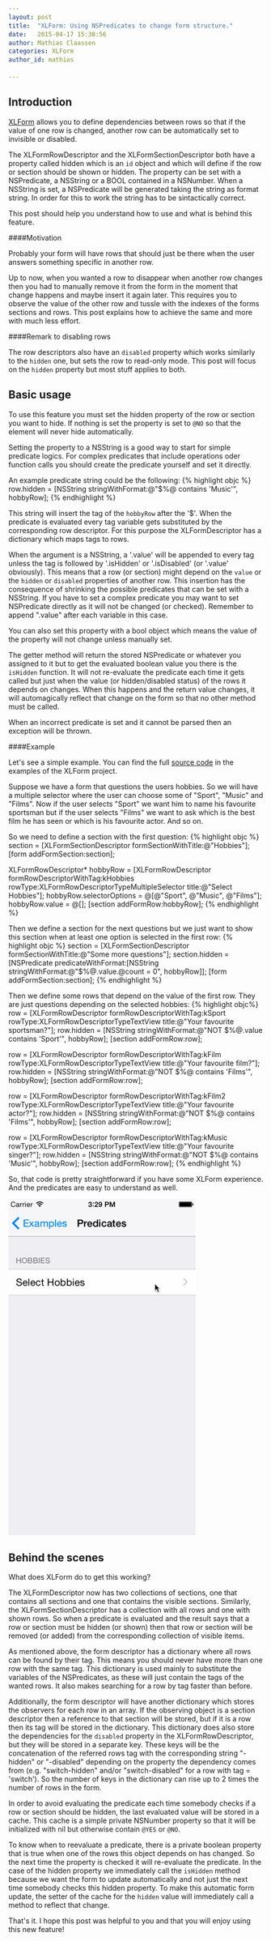 ```yaml
---
layout: post
title:  "XLForm: Using NSPredicates to change form structure."
date:   2015-04-17 15:38:56
author: Mathias Claassen
categories: XLForm
author_id: mathias

---
```



Introduction
------------


[XLForm] allows you to define dependencies between rows so that if the value of one row is changed, another row can be automatically set to invisible or disabled.

The XLFormRowDescriptor and the XLFormSectionDescriptor both have a property called hidden which is an `id` object and which will define if the row or section should be shown or hidden. The property can be set with a NSPredicate, a NSString or a BOOL contained in a NSNumber.  When a NSString is set, a NSPredicate will be generated taking the string as format string. In order for this to work the string has to be sintactically correct.

This post should help you understand how to use and what is behind this feature.

####Motivation

Probably your form will have rows that should just be there when the user answers something specific in another row.

Up to now, when you wanted a row to disappear when another row changes then you had to manually remove it from the form in the moment that change happens and maybe insert it again later. This requires you to observe the value of the other row and tussle with the indexes of the forms sections and rows. This post explains how to achieve the same and more with much less effort.

####Remark to disabling rows

The row descriptors also have an `disabled` property which works similarly to the `hidden` one, but sets the row to read-only mode. This post will focus on the `hidden` property but most stuff applies to both.

Basic usage
-----------

To use this feature you must set the hidden property of the row or section you want to hide. If nothing is set the property is set to `@NO` so that the element will never hide automatically.

Setting the property to a NSString is a good way to start for simple predicate logics. For complex predicates that include operations oder function calls you should create the predicate yourself and set it directly.

An example predicate string could be the following:
{% highlight objc %}
row.hidden = [NSString stringWithFormat:@"$%@ contains 'Music'", hobbyRow];
{% endhighlight %}

This string will insert the tag of the `hobbyRow` after the '$'. When the predicate is evaluated every tag variable gets substituted by the corresponding row descriptor. For this purpose the XLFormDescriptor has a dictionary which maps tags to rows.

When the argument is a NSString, a '.value' will be appended to every tag unless the tag is followed by '.isHidden' or '.isDisabled' (or '.value' obviously). This means that a row (or section) might depend on the `value` or the `hidden` or `disabled` properties of another row. This insertion has the consequence of shrinking the possible predicates that can be set with a NSString. If you have to set a complex predicate you may want to set NSPredicate directly as it will not be changed (or checked). Remember to append ".value" after each variable in this case.

You can also set this property with a bool object which means the value of the property will not change unless manually set.

The getter method will return the stored NSPredicate or whatever you assigned to it but to get the evaluated boolean value you there is the `isHidden` function. It will not re-evaluate the predicate each time it gets called but just when the value (or hidden/disabled status) of the rows it depends on changes. When this happens and the return value changes, it will automagically reflect that change on the form so that no other method must be called.

When an incorrect predicate is set and it cannot be parsed then an exception will be thrown.

####Example

Let's see a simple example. You can find the full [source code][BlogExampleViewController] in the examples of the XLForm project.

Suppose we have a form that questions the users hobbies. So we will have a multiple selector where the user can choose some of "Sport", "Music" and "Films". Now if the user selects "Sport" we want him to name his favourite sportsman but if the user selects "Films" we want to ask which is the best film he has seen or which is his favourite actor. And so on.

So we need to define a section with the first question:
{% highlight objc %}
section = [XLFormSectionDescriptor formSectionWithTitle:@"Hobbies"];
[form addFormSection:section];

XLFormRowDescriptor* hobbyRow = [XLFormRowDescriptor formRowDescriptorWithTag:kHobbies
                                                                      rowType:XLFormRowDescriptorTypeMultipleSelector
                                                                        title:@"Select Hobbies"];
hobbyRow.selectorOptions = @[@"Sport", @"Music", @"Films"];
hobbyRow.value = @[];
[section addFormRow:hobbyRow];
{% endhighlight %}

Then we define a section for the next questions but we just want to show this section when at least one option is selected in the first row:
{% highlight objc %}
section = [XLFormSectionDescriptor formSectionWithTitle:@"Some more questions"];
section.hidden = [NSPredicate predicateWithFormat:[NSString stringWithFormat:@"$%@.value.@count = 0", hobbyRow]];
[form addFormSection:section];
{% endhighlight %}

Then we define some rows that depend on the value of the first row. They are just questions depending on the selected hobbies:
{% highlight objc%}
row = [XLFormRowDescriptor formRowDescriptorWithTag:kSport
                                            rowType:XLFormRowDescriptorTypeTextView
                                              title:@"Your favourite sportsman?"];
row.hidden = [NSString stringWithFormat:@"NOT $%@.value contains 'Sport'", hobbyRow];
[section addFormRow:row];

row = [XLFormRowDescriptor formRowDescriptorWithTag:kFilm
                                            rowType:XLFormRowDescriptorTypeTextView
                                              title:@"Your favourite film?"];
row.hidden = [NSString stringWithFormat:@"NOT $%@ contains 'Films'", hobbyRow];
[section addFormRow:row];

row = [XLFormRowDescriptor formRowDescriptorWithTag:kFilm2
                                            rowType:XLFormRowDescriptorTypeTextView
                                              title:@"Your favourite actor?"];
row.hidden = [NSString stringWithFormat:@"NOT $%@ contains 'Films'", hobbyRow];
[section addFormRow:row];

row = [XLFormRowDescriptor formRowDescriptorWithTag:kMusic
                                            rowType:XLFormRowDescriptorTypeTextView
                                              title:@"Your favourite singer?"];
row.hidden = [NSString stringWithFormat:@"NOT $%@ contains 'Music'", hobbyRow];
[section addFormRow:row];
{% endhighlight %}

So, that code is pretty straightforward if you have some XLForm experience. And the predicates are easy to understand as well.

![Screenshot of hiding rows](/images/XLFormBlogExample.gif)

Behind the scenes
-----------------
What does XLForm do to get this working?

The XLFormDescriptor now has two collections of sections, one that contains all sections and one that contains the visible sections. Similarly, the XLFormSectionDescriptor has a collection with all rows and one with shown rows. So when a predicate is evaluated and the result says that a row or section must be hidden (or shown) then that row or section will be removed (or added) from the corresponding collection of visible items.

As mentioned above, the form descriptor has a dictionary where all rows can be found by their tag. This means you should never have more than one row with the same tag. This dictionary is used mainly to substitute the variables of the NSPredicates, as these will just contain the tags of the wanted rows. It also makes searching for a row by tag faster than before.

Additionally, the form descriptor will have another dictionary which stores the observers for each row in an array. If the observing object is a section descriptor then a reference to that section will be stored, but if it is a row then its tag will be stored in the dictionary. This dictionary does also store the dependencies for the `disabled` property in the XLFormRowDescriptor, but they will be stored in a separate key. These keys will be the concatenation of the referred rows tag with the corresponding string "-hidden" or "-disabled" depending on the property the dependency comes from (e.g. "switch-hidden" and/or "switch-disabled" for a row with tag = 'switch').
So the number of keys in the dictionary can rise up to 2 times the number of rows in the form.

In order to avoid evaluating the predicate each time somebody checks if a row or section should be hidden, the last evaluated value will be stored in a cache. This cache is a simple private NSNumber property so that it will be initialized with nil but otherwise contain `@YES` or `@NO`.

To know when to reevaluate a predicate, there is a private boolean property that is true when one of the rows this object depends on has changed. So the next time the property is checked it will re-evaluate the predicate. In the case of the hidden property we immediately call the `isHidden` method because we want the form to update automatically and not just the next time somebody checks this hidden property. To make this automatic form update, the setter of the cache for the `hidden` value will immediately call a method to reflect that change.


That's it. I hope this post was helpful to you and that you will enjoy using this new feature!




[XLForm]:      https://github.com/xmartlabs/XLForm
[BlogExampleViewController]:		https://github.com/xmartlabs/XLForm/blob/master/Examples/Objective-C/Examples/PredicateExamples/BlogExampleViewController.m
